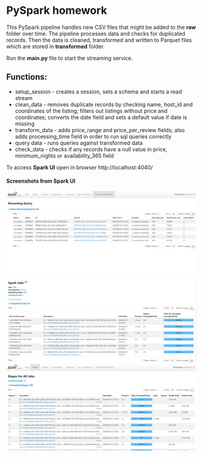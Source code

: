 # PySpark homework

This PySpark pipeline handles new CSV files that might be added to the **raw** folder over time. The pipeline processes data and checks for duplicated records. Then the data is cleaned, transformed and written to Parquet files which are stored in **transformed** folder. 

Run the **main.py** file to start the streaming service.

## Functions:
* setup_session - creates a session, sets a schema and starts a read stream
* clean_data - removes duplicate records by checking name, host_id and coordinates of the listing; filters out listings without price and coordinates; converts the date field and sets a default value if date is missing 
* transform_data - adds price_range and price_per_review fields; also adds processing_time field in order to run sql queries correctly
* query data - runs queries against transformed data 
* check_data - checks if any records have a null value in price, minimum_nights or availability_365 field

To access **Spark UI** open in browser http://localhost:4040/ 

#### Screenshots from Spark UI

![img_2.png](img_2.png)
![img_1.png](img_1.png)
![img.png](img.png)